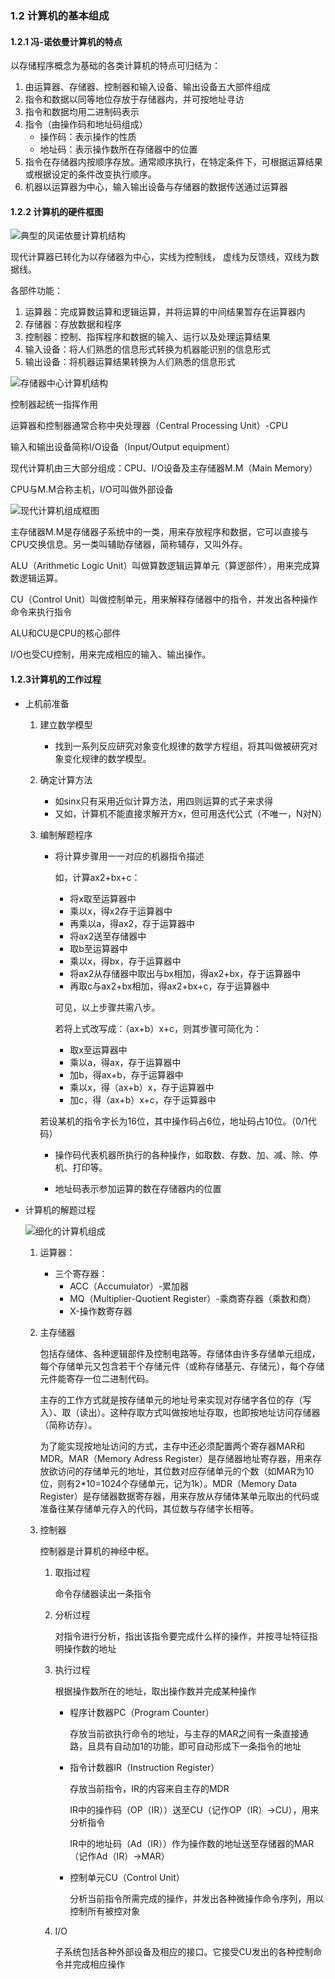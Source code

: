 ### 1.2 计算机的基本组成

#### 1.2.1 冯-诺依曼计算机的特点

以存储程序概念为基础的各类计算机的特点可归结为：

1. 由运算器、存储器、控制器和输入设备、输出设备五大部件组成
2. 指令和数据以同等地位存放于存储器内，并可按地址寻访
3. 指令和数据均用二进制码表示
4. 指令（由操作码和地址码组成）
   - 操作码：表示操作的性质
   - 地址码：表示操作数所在存储器中的位置
5. 指令在存储器内按顺序存放。通常顺序执行，在特定条件下，可根据运算结果或根据设定的条件改变执行顺序。
6. 机器以运算器为中心，输入输出设备与存储器的数据传送通过运算器



#### 1.2.2 计算机的硬件框图

![典型的风诺依曼计算机结构](C:\Users\Administrator\Desktop\计算机组成\典型的风诺依曼计算机结构.png)

现代计算器已转化为以存储器为中心，实线为控制线， 虚线为反馈线，双线为数据线。

各部件功能：

1. 运算器：完成算数运算和逻辑运算，并将运算的中间结果暂存在运算器内
2. 存储器：存放数据和程序
3. 控制器：控制、指挥程序和数据的输入、运行以及处理运算结果
4. 输入设备：将人们熟悉的信息形式转换为机器能识别的信息形式
5. 输出设备：将机器运算结果转换为人们熟悉的信息形式

![存储器中心计算机结构](C:\Users\Administrator\Desktop\计算机组成\存储器中心计算机结构.png)

控制器起统一指挥作用

运算器和控制器通常合称中央处理器（Central Processing Unit）-CPU

输入和输出设备简称I/O设备（Input/Output equipment）

现代计算机由三大部分组成：CPU、I/O设备及主存储器M.M（Main Memory）

CPU与M.M合称主机，I/O可叫做外部设备

![现代计算机组成框图](C:\Users\Administrator\Desktop\计算机组成\现代计算机组成框图.png)

主存储器M.M是存储器子系统中的一类，用来存放程序和数据，它可以直接与CPU交换信息。另一类叫辅助存储器，简称辅存，又叫外存。

ALU（Arithmetic Logic Unit）叫做算数逻辑运算单元（算逻部件），用来完成算数逻辑运算。

CU（Control Unit）叫做控制单元，用来解释存储器中的指令，并发出各种操作命令来执行指令

ALU和CU是CPU的核心部件

I/O也受CU控制，用来完成相应的输入、输出操作。



#### 1.2.3计算机的工作过程

- 上机前准备

  1. 建立数学模型

     - 找到一系列反应研究对象变化规律的数学方程组，将其叫做被研究对象变化规律的数学模型。

  2. 确定计算方法

     - 如sinx只有采用近似计算方法，用四则运算的式子来求得
     - 又如，计算机不能直接求解开方x，但可用迭代公式（不唯一，N对N）

  3. 编制解题程序

     - 将计算步骤用一一对应的机器指令描述

       如，计算ax2+bx+c：

       - 将x取至运算器中
       - 乘以x，得x2存于运算器中
       - 再乘以a，得ax2，存于运算器中
       - 将ax2送至存储器中
       - 取b至运算器中
       - 乘以x，得bx，存于运算器中
       - 将ax2从存储器中取出与bx相加，得ax2+bx，存于运算器中
       - 再取c与ax2+bx相加，得ax2+bx+c，存于运算器中

       可见，以上步骤共需八步。

       若将上式改写成：（ax+b）x+c，则其步骤可简化为：

       - 取x至运算器中
       - 乘以a，得ax，存于运算器中
       - 加b，得ax+b，存于运算器中
       - 乘以x，得（ax+b）x，存于运算器中
       - 加c，得（ax+b）x+c，存于运算器中

     若设某机的指令字长为16位，其中操作码占6位，地址码占10位。（0/1代码）

     - 操作码代表机器所执行的各种操作，如取数、存数、加、减、除、停机、打印等。

     - 地址码表示参加运算的数在存储器内的位置

       

- 计算机的解题过程

  ![细化的计算机组成](C:\Users\Administrator\Desktop\计算机组成\细化的计算机组成.png)

  1. 运算器：

     - 三个寄存器：
       - ACC（Accumulator）-累加器
       - MQ（Multiplier-Quotient Register）-乘商寄存器（乘数和商）
       - X-操作数寄存器

  2. 主存储器

     包括存储体、各种逻辑部件及控制电路等。存储体由许多存储单元组成，每个存储单元又包含若干个存储元件（或称存储基元、存储元），每个存储元件能寄存一位二进制代码。

     主存的工作方式就是按存储单元的地址号来实现对存储字各位的存（写入）、取（读出）。这种存取方式叫做按地址存取，也即按地址访问存储器（简称访存）。

     为了能实现按地址访问的方式，主存中还必须配置两个寄存器MAR和MDR。MAR（Memory Adress Register）是存储器地址寄存器，用来存放欲访问的存储单元的地址，其位数对应存储单元的个数（如MAR为10位，则有2*10=1024个存储单元，记为1k）。MDR（Memory Data Register）是存储器数据寄存器，用来存放从存储体某单元取出的代码或准备往某存储单元存入的代码，其位数与存储字长相等。

  3. 控制器

     控制器是计算机的神经中枢。

     1. 取指过程

        命令存储器读出一条指令

     2. 分析过程
     
        对指令进行分析，指出该指令要完成什么样的操作，并按寻址特征指明操作数的地址
     
     3. 执行过程
     
        根据操作数所在的地址，取出操作数并完成某种操作
     
        - 程序计数器PC（Program Counter）
     
          存放当前欲执行命令的地址，与主存的MAR之间有一条直接通路，且具有自动加1的功能，即可自动形成下一条指令的地址
     
        - 指令计数器IR（Instruction Register）
     
          存放当前指令，IR的内容来自主存的MDR
     
          IR中的操作码（OP（IR））送至CU（记作OP（IR）->CU），用来分析指令
     
          IR中的地址码（Ad（IR））作为操作数的地址送至存储器的MAR（记作Ad（IR）->MAR）
     
        - 控制单元CU（Control Unit）
     
          分析当前指令所需完成的操作，并发出各种微操作命令序列，用以控制所有被控对象
     
     4. I/O
     
        子系统包括各种外部设备及相应的接口。它接受CU发出的各种控制命令并完成相应操作
     
     
